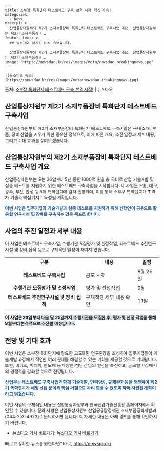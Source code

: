     ---
    title: 소부장 특화단지 테스트베드 구축 본격 시작 혁신 가속!
    categories:
      - News
    excerpt: >
      산업통상자원부의 제2기 소재부품장비 특화단지 테스트베드 구축사업 개요  산업통상자원부는 제2기 소재부품장비 …
    feature_text: >
      ## 뉴스다오 실시간 뉴스 속보입니다.
    
      산업통상자원부의 제2기 소재부품장비 특화단지 테스트베드 구축사업 개요  산업통상자원부는 제2기 소재부품장비 …
    image: 'https://newsdao.kr/res/images/meta/newsdao_breakingnews.jpg'
    ---
    
    ![뉴스다오 속보](https://newsdao.kr/res/images/meta/newsdao_breakingnews.jpg)

<p>출처: <a href="https://newsdao.kr/4422" rel="dofollow">소부장 특화단지 테스트베드 구축 본격 시작!</a> | 뉴스다오</p>

<h2>산업통상자원부 제2기 소재부품장비 특화단지 테스트베드 구축사업</h2>

산업통상자원부의 제2기 소재부품장비 특화단지 테스트베드 구축사업은 국내 소재, 부품, 장비 산업을 키우기 위한 중요한 정책으로, 이에 따른 개요, 추진 일정과 세부 내용, 그리고 기대 효과를 살펴보겠습니다.

<h2 data-ke-size="size26">산업통상자원부의 제2기 소재부품장비 특화단지 테스트베드 구축사업 개요</h2>
산업통상자원부는 오는 26일부터 5년 동안 1000억 원을 총 국비로 산업 기술개발 및 실증 테스트를 지원하기 위한 테스트베드 구축사업을 시작합니다. 이 사업은 오송, 대구, 광주, 부산, 안성 등 5개 특화단지에 걸쳐 진행되며, 이를 통해 소부장 특화단지가 초격차 기술의 핵심기지로 육성될 계획입니다.

<b><span style="color: #1a5490;">이번 사업은 입주기업의 기술개발과 실증 테스트를 지원하기 위해 산학연이 공동으로 활용할 연구시설 및 장비를 구축하는 것을 목표로 합니다.</span></b>

<h2 data-ke-size="size26">사업의 추진 일정과 세부 내용</h2>
이 사업은 테스트베드 구축사업, 수행기관 모집평가 및 선정작업, 테스트베드 추진연구시설 및 장비 집적 등으로 구체적인 일정이 짜여져 있습니다.

<table>
	<tr>
		<td style="text-align: center; height: 17px;"><b>구분</b></td>
		<td style="text-align: center; height: 17px;"><b>내용</b></td>
		<td style="text-align: center; height: 17px;"><b>일정</b></td>
	</tr>
	<tr>
		<td style="text-align: center; height: 17px;"><b>테스트베드 구축사업</b></td>
		<td>공모 시작</td>
		<td>8월 26일</td>
	</tr>
	<tr>
		<td style="text-align: center; height: 17px;"><b>수행기관 모집평가 및 선정작업</b></td>
		<td>평가 및 선정작업</td>
		<td>9월</td>
	</tr>
	<tr>
		<td style="text-align: center; height: 17px;"><b>테스트베드 추진연구시설 및 장비 집적</b></td>
		<td>구체적인 세부 내용 확인</td>
		<td>11월</td>
	</tr>
</table>

<b><span style="background-color: #21538527;">이 사업은 26일부터 다음 달 25일까지 수행기관을 모집한 후, 평가 및 선정 작업을 통해 9월부터 본격적으로 추진될 예정입니다.</span></b>

<h2 data-ke-size="size26">전망 및 기대 효과</h2>
이번 사업은 소부장 특화단지에 필요한 고도화된 연구환경을 조성하여 입주기업들이 기술개발 과정에서 직면한 여러 문제를 해결할 수 있는 기회를 제공할 것으로 기대됩니다. 또한, 바이오, 미래차, 반도체 등 다양한 첨단 산업의 발전을 촉진하고, 글로벌 시장에서의 경쟁력을 강화할 것으로 전망됩니다.

<b><span style="color: #1a5490;">산업부는 테스트베드 구축사업과 함께 기술개발, 인력양성, 규제완화 등을 병행하여 제2기 특화단지가 해당 산업 분야의 핵심 거점으로 자리 잡을 수 있도록 적극 지원할 계획이라고 밝혔습니다.</span></b>

이번 사업의 구체적인 내용은 산업통상자원부와 한국산업기술진흥원 홈페이지에서 확인할 수 있습니다. 문의 사항은 산업통상자원부 산업공급망정책관 소재부품장비개발과(044-203-4923)로 문의하시면 됩니다. 더 자세한 내용은 아래 링크를 통해 확인하시기 바랍니다.

- 뉴스다오 기사 바로가기: [뉴스다오 기사 바로가기](https://newsdao.kr/4422) 

빠르고 정확한 뉴스를 원한다면? 바로, <a href="https://newsdao.kr" rel="dofollow">https://newsdao.kr</a>


    
